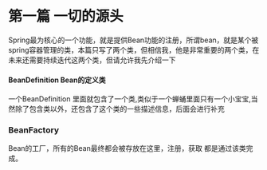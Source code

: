 # 第一篇 一切的源头
Spring最为核心的一个功能，就是提供Bean功能的注册，所谓bean，就是某个被spring容器管理的类，本篇只写了两个类，但相信我，他是非常重要的两个类，在未来还需要持续迭代这两个类，但请允许我先介绍一下
####  BeanDefinition Bean的定义类
一个BeanDefinition 里面就包含了一个类,类似于一个蝉蛹里面只有一个小宝宝,当然除了包含类以外，还包含了这个类的一些描述信息，后面会进行补充
### BeanFactory
Bean的工厂，所有的Bean最终都会被存放在这里，注册，获取 都是通过该类完成。
